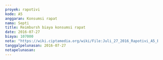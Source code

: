 ```yaml
---
proyek: rapotivi
kode: A5
anggaran: Konsumsi rapat
nama: Septi
title: Reimbursh biaya konsumsi rapat
date: 2016-07-27
biaya: 107000
nota: "https://wiki.ciptamedia.org/wiki/File:Juli_27_2016_Rapotivi_A5_Biaya_konsumsi_rapat.jpg"
tanggalpelunasan: 2016-07-27
notapelunasan:
---
```

